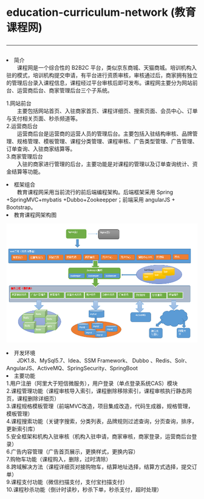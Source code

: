 # education-curriculum-network (教育课程网)<hr>  

<li>简介</li>
&#12288;&#12288;课程网是一个综合性的 B2B2C 平台，类似京东商城、天猫商城。培训机构入驻的模式，培训机构提交申请，有平台进行资质审核，审核通过后，商家拥有独立的管理后台录入课程信息，课程经过平台审核后即可发布。课程网主要分为网站前台、运营商后台、商家管理后台三个子系统。<br>

1.网站前台<br>
&#12288;&#12288;主要包括网站首页、入驻商家首页、课程详细页、搜索页面、会员中心、订单与支付相关页面、秒杀频道等。 <br>
2.运营商后台 <br>
&#12288;&#12288;运营商后台是运营商的运营人员的管理后台。主要包括入驻结构审核、品牌管理、规格管理、模板管理、课程分类管理、课程审核、广告类型管理、广告管理、订单查询、入驻商家结算等。<br>
3.商家管理后台<br>
&#12288;&#12288;入驻的商家进行管理的后台，主要功能是对课程的管理以及订单查询统计、资金结算等功能。<br>
<li>框架组合</li>
&#12288;&#12288;教育课程网采用当前流行的前后端编程架构。后端框架采用 Spring +SpringMVC+mybatis +Dubbo+Zookeepper；前端采用 angularJS + Bootstrap。
<li>教育课程网架构图</li>

![image](https://github.com/zhangyu345293721/education-curriculum-network/blob/master/picture/1.png)
<li>开发环境</li>
&#12288;&#12288;JDK1.8、MySql5.7、Idea、SSM Framework、 Dubbo 、Redis、Solr、AngularJS、ActiveMQ、SpringSecurity、SpringBoot
<li>主要功能</li>
1.用户注册（阿里大于短信微服务），用户登录（单点登录系统CAS）模块<br>
2.课程管理功能（课程审核导入索引，课程删除移除索引，课程审核执行静态网页，课程删除详细页）<br>
3.课程规格模板管理（前端MVC改造，项目集成改造，代码生成器，规格管理，模板管理）<br> 
4.课程搜索功能（关键字搜索，分类列表，品牌规则过滤查询，分页查询，排序，更新索引库）<br> 
5.安全框架和机构入驻审核（机构入驻申请，商家审核，商家登录，运营商后台登录）<br>
6.广告内容管理（广告首页展示，更换样式，更换内容）<br>
7.购物车功能（课程购入，删除，过时清除）<br>
8.跨域解决方法（课程详细页对接购物车，结算地址选择，结算方式选择，提交订单）<br>
9.课程支付功能（微信扫描支付，支付宝扫描支付）<br>
10.课程秒杀功能（倒计时读秒，秒杀下单，秒杀支付，超时处理）<br>


